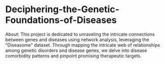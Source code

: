 # Deciphering-the-Genetic-Foundations-of-Diseases
About: This project is dedicated to unraveling the intricate connections between genes and diseases using network analysis, leveraging the "Diseasome" dataset. Through mapping the intricate web of relationships among genetic disorders and disease genes, we delve into disease comorbidity patterns and pinpoint promising therapeutic targets.
